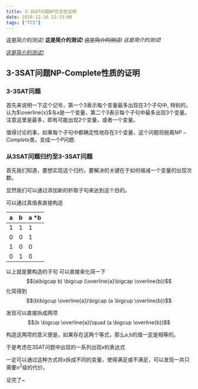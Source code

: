 ```yaml
---
title: 3-3SAT问题NP完全性证明
date: 2020-12-16 22:13:08
tags: ["TCS"]
---
```


这是简介的测试! **这是简介的测试!** ~~这是简介的测试!~~ *这是简介的测试!*

[这是简介的测试!](www.baidu.com)

<!-- more -->

## 3-3SAT问题NP-Complete性质的证明
### 3-3SAT问题
首先来说明一下这个记号，第一个$3$表示每个变量最多出现在$3$个子句中, 特别的，认为$\overline{x}$与$x$是一个变量，第二个$3$表示每个子句中最多出现3个变量。注意这里是最多，即有可能出现2个变量，或者一个变量。

值得讨论的事，如果每个子句中都确定性地存在3个变量，这个问题将脱离$NP-Complete$类，变成一个$P$问题.
### 从3SAT问题归约至3-3SAT问题
首先我们知道，要想实现这个归约，要解决的关键在于如何缩减一个变量的出现次数。

显然我们可以通过添加新的析取子句来达到这个目的。

可以通过真值表直接构造

| a    | b    | a *b |
| ---- | ---- | ---- |
| 1    | 1    | 1    |
| 0    | 0    | 1    |
| 1    | 0    | 0    |
| 0    | 1    | 0    |


以上就是要构造的子句
可以直接来化简一下
$$(a\bigcap b) \bigcup (\overline{a}\bigcap \overline{b})$$
化简得到
$$(b\bigcup \overline{a})\bigcap (a \bigcup \overline{b})$$

发现可以直接拆成两项
$$(b \bigcup \overline{a})\quad (a \bigcup \overline{b})$$

构造这两项的意义便是，如果存在这两个等式，那么a,b的值一定是相等的。

于是考虑在3SAT问题中出现的一系列出现$x$的表达式

一定可以通过这种方式将$x$拆成不同的变量，使得满足或不满足，可以发现一共只需要$n^2$级的代价。

证完了~

